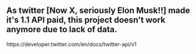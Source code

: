 <h2>As twitter [Now X, seriously Elon Musk!!] made it's 1.1 API paid, this project doesn't work anymore due to lack of data.
 </h2>
https://developer.twitter.com/en/docs/twitter-api/v1

